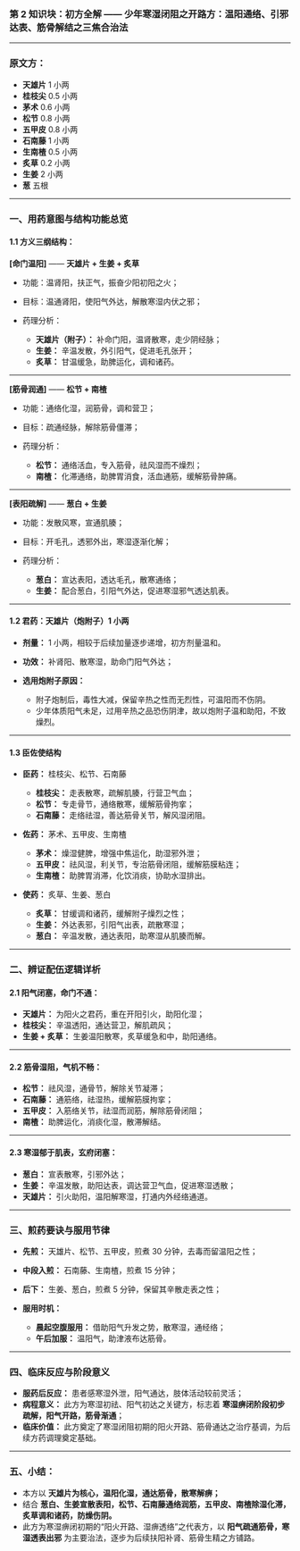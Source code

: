 ### 第 2 知识块：初方全解 —— 少年寒湿闭阻之开路方：温阳通络、引邪达表、筋骨解结之三焦合治法

---

### **原文方：**

- **天雄片** 1 小两
- **桂枝尖** 0.5 小两
- **茅术** 0.6 小两
- **松节** 0.8 小两
- **五甲皮** 0.8 小两
- **石南藤** 1 小两
- **生南楂** 0.5 小两
- **炙草** 0.2 小两
- **生姜** 2 小两
- **葱** 五根

---

### **一、用药意图与结构功能总览**

#### **1.1 方义三纲结构：**

**\[命门温阳]** —— **天雄片 + 生姜 + 炙草**

- 功能：温肾阳，扶正气，振奋少阳初阳之火；
- 目标：温通肾阳，使阳气外达，解散寒湿内伏之邪；
- 药理分析：

  - **天雄片（附子）：** 补命门阳，温肾散寒，走少阴经脉；
  - **生姜：** 辛温发散，外引阳气，促进毛孔张开；
  - **炙草：** 甘温缓急，助脾运化，调和诸药。

---

**\[筋骨润通]** —— **松节 + 南楂**

- 功能：通络化湿，润筋骨，调和营卫；
- 目标：疏通经脉，解除筋骨僵滞；
- 药理分析：

  - **松节：** 通络活血，专入筋骨，祛风湿而不燥烈；
  - **南楂：** 化滞通络，助脾胃消食，活血通筋，缓解筋骨肿痛。

---

**\[表阳疏解]** —— **葱白 + 生姜**

- 功能：发散风寒，宣通肌腠；
- 目标：开毛孔，透邪外出，寒湿逐渐化解；
- 药理分析：

  - **葱白：** 宣达表阳，透达毛孔，散寒通络；
  - **生姜：** 配合葱白，引阳气外达，促进寒湿邪气透达肌表。

---

#### **1.2 君药：天雄片（炮附子）1 小两**

- **剂量：** 1 小两，相较于后续加量逐步递增，初方剂量温和。
- **功效：** 补肾阳、散寒湿，助命门阳气外达；
- **选用炮附子原因：**

  - 附子炮制后，毒性大减，保留辛热之性而无烈性，可温阳而不伤阴。
  - 少年体质阳气未足，过用辛热之品恐伤阴津，故以炮附子温和助阳，不致燥烈。

---

#### **1.3 臣佐使结构**

- **臣药：** 桂枝尖、松节、石南藤

  - **桂枝尖：** 走表散寒，疏解肌腠，行营卫气血；
  - **松节：** 专走骨节，通络散寒，缓解筋骨拘挛；
  - **石南藤：** 走络祛湿，善达筋骨关节，解风湿闭阻。

- **佐药：** 茅术、五甲皮、生南楂

  - **茅术：** 燥湿健脾，增强中焦运化，助湿邪外泄；
  - **五甲皮：** 祛风湿，利关节，专治筋骨闭阻，缓解筋膜粘连；
  - **生南楂：** 助脾胃消滞，化饮消痰，协助水湿排出。

- **使药：** 炙草、生姜、葱白

  - **炙草：** 甘缓调和诸药，缓解附子燥烈之性；
  - **生姜：** 外达表邪，引阳气出表，疏散寒湿；
  - **葱白：** 辛温发散，通达表阳，助寒湿从肌腠而解。

---

### **二、辨证配伍逻辑详析**

#### **2.1 阳气闭塞，命门不通：**

- **天雄片：** 为阳火之君药，重在开阳引火，助阳化湿；
- **桂枝尖：** 辛温透阳，通达营卫，解肌疏风；
- **生姜 + 炙草：** 生姜温阳散寒，炙草缓急和中，助阳通络。

---

#### **2.2 筋骨湿阻，气机不畅：**

- **松节：** 祛风湿，通骨节，解除关节凝滞；
- **石南藤：** 通筋络，祛湿热，缓解筋膜拘挛；
- **五甲皮：** 入筋络关节，祛湿而润筋，解除筋骨闭阻；
- **南楂：** 助脾运化，消痰化湿，散滞解结。

---

#### **2.3 寒湿郁于肌表，玄府闭塞：**

- **葱白：** 宣表散寒，引邪外达；
- **生姜：** 辛温发散，助阳达表，调达营卫气血，促进寒湿透散；
- **天雄片：** 引火助阳，温阳解寒湿，打通内外经络通道。

---

### **三、煎药要诀与服用节律**

- **先煎：** 天雄片、松节、五甲皮，煎煮 30 分钟，去毒而留温阳之性；
- **中段入煎：** 石南藤、生南楂，煎煮 15 分钟；
- **后下：** 生姜、葱白，煎煮 5 分钟，保留其辛散走表之性；
- **服用时机：**

  - **晨起空腹服用：** 借助阳气升发之势，散寒湿，通经络；
  - **午后加服：** 温阳气，助津液布达筋骨。

---

### **四、临床反应与阶段意义**

- **服药后反应：** 患者感寒湿外泄，阳气通达，肢体活动较前灵活；
- **病程意义：** 此方为寒湿初祛、阳气初达之关键方，标志着 **寒湿痹闭阶段初步疏解，阳气开路，筋骨渐通**；
- **临床价值：** 此方奠定了寒湿闭阻初期的阳火开路、筋骨通达之治疗基调，为后续方药调理奠定基础。

---

### **五、小结：**

- 本方以 **天雄片为核心，温阳化湿，通达筋骨，散寒解痹；**
- 结合 **葱白、生姜宣散表阳，松节、石南藤通络润筋，五甲皮、南楂除湿化滞，炙草调和诸药，防燥伤阴。**
- 此方为寒湿痹闭初期的“阳火开路、湿痹透络”之代表方，以 **阳气疏通筋骨，寒湿透表出邪** 为主要治法，逐步为后续扶阳补肾、筋骨生精之方铺路。
